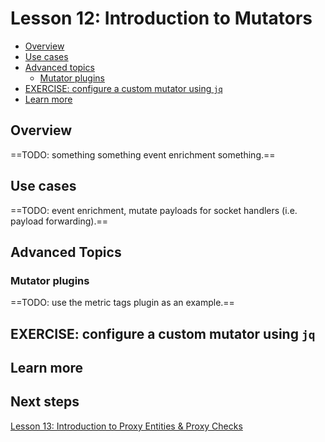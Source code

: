 # Lesson 12: Introduction to Mutators

- [Overview](#overview)
- [Use cases](#use-cases)
- [Advanced topics](#advanced-topics)
  - [Mutator plugins](#mutator-plugins)
- [EXERCISE: configure a custom mutator using `jq`](#exercise-configure-a-custom-mutator-using-jq)
- [Learn more](#learn-more)

## Overview

==TODO: something something event enrichment something.==

## Use cases

==TODO: event enrichment, mutate payloads for socket handlers (i.e. payload forwarding).==

## Advanced Topics

### Mutator plugins

==TODO: use the metric tags plugin as an example.==

## EXERCISE: configure a custom mutator using `jq`

## Learn more

## Next steps

[Lesson 13: Introduction to Proxy Entities & Proxy Checks](../13/README.md#readme)
